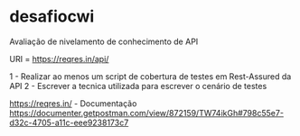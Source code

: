 # desafiocwi

Avaliação de nivelamento de conhecimento de API

URI = https://reqres.in/api/

1 - Realizar ao menos um script de cobertura de testes em Rest-Assured da API 
2 - Escrever a tecnica utilizada para escrever o cenário de testes


https://reqres.in/ - Documentação
https://documenter.getpostman.com/view/872159/TW74ikGh#798c55e7-d32c-4705-a11c-eee9238173c7

